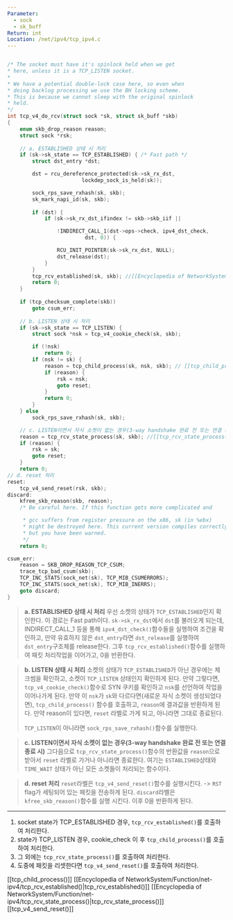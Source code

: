 ```yaml
---
Parameter:
  - sock
  - sk_buff
Return: int
Location: /net/ipv4/tcp_ipv4.c
---
```


```c title=tcp_v4_do_rcv코드

/* The socket must have it's spinlock held when we get
* here, unless it is a TCP_LISTEN socket.
*
* We have a potential double-lock case here, so even when
* doing backlog processing we use the BH locking scheme.
* This is because we cannot sleep with the original spinlock
* held.
*/
int tcp_v4_do_rcv(struct sock *sk, struct sk_buff *skb)
{
	enum skb_drop_reason reason;
	struct sock *rsk;
	
	// a. ESTABLISHED 상태 시 처리
	if (sk->sk_state == TCP_ESTABLISHED) { /* Fast path */
		struct dst_entry *dst;

		dst = rcu_dereference_protected(sk->sk_rx_dst,
						lockdep_sock_is_held(sk));

		sock_rps_save_rxhash(sk, skb);
		sk_mark_napi_id(sk, skb);
    
		if (dst) {
			if (sk->sk_rx_dst_ifindex != skb->skb_iif ||

			    !INDIRECT_CALL_1(dst->ops->check, ipv4_dst_check,
					     dst, 0)) {

				RCU_INIT_POINTER(sk->sk_rx_dst, NULL);
				dst_release(dst);
			}
		}
		tcp_rcv_established(sk, skb); //[[Encyclopedia of NetworkSystem/Function/net-ipv4/tcp_rcv_established()|tcp_rcv_established()]]
		return 0;
	}
	 
	if (tcp_checksum_complete(skb))
		goto csum_err;
		
	// b. LISTEN 상태 시 처리
	if (sk->sk_state == TCP_LISTEN) {
		struct sock *nsk = tcp_v4_cookie_check(sk, skb);

		if (!nsk)
			return 0;
		if (nsk != sk) {
			reason = tcp_child_process(sk, nsk, skb); // [[tcp_child_process()]]
			if (reason) {
				rsk = nsk;
				goto reset;
			}
			return 0;
		}
	} else
		sock_rps_save_rxhash(sk, skb);

	// c. LISTEN이면서 자식 소켓이 없는 경우(3-way handshake 완료 전 또는 연결 종료 시)
	reason = tcp_rcv_state_process(sk, skb); //[[tcp_rcv_state_process()]]
	if (reason) {
		rsk = sk;
		goto reset;
	}
	return 0;
// d. reset 처리
reset:
	tcp_v4_send_reset(rsk, skb);
discard:
	kfree_skb_reason(skb, reason);
	/* Be careful here. If this function gets more complicated and

	 * gcc suffers from register pressure on the x86, sk (in %ebx)
	 * might be destroyed here. This current version compiles correctly,
	 * but you have been warned.
	 */
	return 0;

csum_err:
	reason = SKB_DROP_REASON_TCP_CSUM;
	trace_tcp_bad_csum(skb);
	TCP_INC_STATS(sock_net(sk), TCP_MIB_CSUMERRORS);
	TCP_INC_STATS(sock_net(sk), TCP_MIB_INERRS);
	goto discard;
}
```

>**a. ESTABLISHED 상태 시 처리**
>우선 소켓의 상태가 `TCP_ESTABLISHED`인지 확인한다. 이 경로는 Fast path이다.
>`sk->sk_rx_dst`에서 `dst`를 불러오게 되는데, INDIRECT_CALL_1 등을 통해 `ipv4_dst_check()`함수들을 실행하여 조건을 확인하고, 만약 유효하지 않은 `dst_entry`라면  `dst_release`를 실행하여 `dst_entry`구조체를 release한다.
>그후 `tcp_rcv_established()`함수를 실행하여 패킷 처리작업을 이어가고, 0을 반환한다.

> **b. LISTEN 상태 시 처리**
>소켓의 상태가 `TCP_ESTABLISHED`가 아닌 경우에는 체크썸을 확인하고, 소켓이 `TCP_LISTEN` 상태인지 확인하게 된다.
>만약 그렇다면, `tcp_v4_cookie_check()`함수로 SYN 쿠키를 확인하고 `nsk`를 선언하여 작업을 이어나가게 된다. 만약 이 `nsk`가 `sk`와 다르다면(새로운 자식 소켓이 생성되었다면), `tcp_child_process()` 함수를 호출하고, `reason`에 결과값을 반환하게 된다. 만약 reason이 있다면, `reset` 라벨로 가게 되고, 아니라면 그대로 종료된다.
>
>`TCP_LISTEN`이 아니라면 `sock_rps_save_rxhash()`함수를 실행한다.


>**c. LISTEN이면서 자식 소켓이 없는 경우(3-way handshake 완료 전 또는 연결 종료 시)**
>그다음으로 `tcp_rcv_state_process()`함수의 반환값을 `reason`으로 받아서 `reset` 라벨로 가거나 아니라면 종료한다. 여기는 `ESTABLISHED`상태와 `TIME_WAIT` 상태가 아닌 모든 소켓들이 처리되는 함수이다.


>**d. reset 처리**
>`reset`라벨은 `tcp_v4_send_reset()`함수를 실행시킨다. -> `RST` flag가 세팅되어 있는 패킷을 전송하게 된다.
>`discard`라벨은 `kfree_skb_reason()`함수를 실행 시킨다.
> 이후 0을 반환하게 된다.

---
1. socket state가 TCP_ESTABLISHED 경우, `tcp_rcv_established()`를 호출하여 처리한다.
2. state가 TCP_LISTEN 경우, cookie_check 이 후 `tcp_child_process()`를 호출하여 처리한다.
3. 그 외에는 `tcp_rcv_state_process()`를 호출하여 처리한다.
4. 도중에 패킷을 리셋한다면 `tcp_v4_send_reset()`를 호출하여 처리한다.


[[tcp_child_process()]]
[[Encyclopedia of NetworkSystem/Function/net-ipv4/tcp_rcv_established()|tcp_rcv_established()]]
[[Encyclopedia of NetworkSystem/Function/net-ipv4/tcp_rcv_state_process()|tcp_rcv_state_process()]]
[[tcp_v4_send_reset()]]
